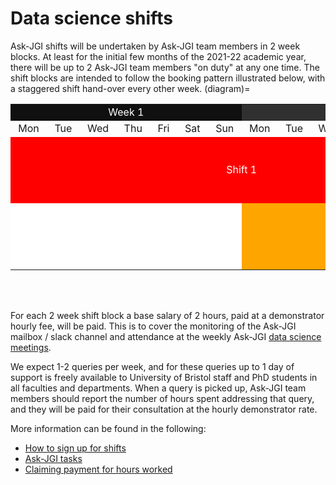 # Data science shifts

Ask-JGI shifts will be undertaken by Ask-JGI team members in 2 week blocks. 
At least for the initial few months of the 2021-22 academic year,
there will be up to 2 Ask-JGI team members "on duty" at any one time. The shift
blocks are intended to follow the booking pattern illustrated below,
with a staggered shift hand-over every other week. 
(diagram)=
<style type="text/css">
table tr#ROW1  {background-color:red; text-align:center}
table tr#ROW2  {background-color:orange; text-align:center}
table tr#ROW3  {background-color:green; text-align:center}
table td#CELLBLANK {background-color:white;}
table td#WEEK1 {background-color:#101010;color:white;text-align:center}
table td#WEEK2 {background-color:#303030;color:white;text-align:center}
table td#WEEK3 {background-color:#606060;color:white;text-align:center}
table td#WEEK4 {background-color:#808080;color:white;text-align:center}
table td#WEEK5 {background-color:#A9A9A9;color:white;text-align:center}
table td#shift1 {background-color:red; color:white; text-align:center; line-height: 100px;}
table td#shift2 {background-color:orange; color:white; text-align:center; line-height: 100px; }
table td#shift3 {background-color:green; color:white; text-align:center; line-height: 100px;}
table td#shift4 {background-color:blue; color:white; text-align:center; line-height: 100px;}
table td#shift5 {background-color:white; color:white; text-align:center; line-height: 100px;}
</style>

<table>
<tr>
        <td colspan="7" id="WEEK1">Week 1</td>
		<td colspan="7" id="WEEK2">Week 2</td>
        <td colspan="7" id="WEEK3">Week 3</td>
		<td colspan="7" id="WEEK4">Week 4</td>
		<td colspan="7" id="WEEK5">Week 5</td>
</tr>			
<tr id="CELLBLANK">
               <td>&nbsp;Mon&nbsp;</td>
               <td>&nbsp;Tue&nbsp;</td>
               <td>&nbsp;Wed&nbsp;</td>
               <td>&nbsp;Thu&nbsp;</td>
			   <td>&nbsp;Fri&nbsp;</td>
			   <td>&nbsp;Sat&nbsp;</td>
			   <td>&nbsp;Sun&nbsp;</td>
               <td>&nbsp;Mon&nbsp;</td>
               <td>&nbsp;Tue&nbsp;</td>
               <td>&nbsp;Wed&nbsp;</td>
               <td>&nbsp;Thu&nbsp;</td>
			   <td>&nbsp;Fri&nbsp;</td>
			   <td>&nbsp;Sat&nbsp;</td>
			   <td>&nbsp;Sun&nbsp;</td>
               <td>&nbsp;Mon&nbsp;</td>
               <td>&nbsp;Tue&nbsp;</td>
               <td>&nbsp;Wed&nbsp;</td>
               <td>&nbsp;Thu&nbsp;</td>
			   <td>&nbsp;Fri&nbsp;</td>
			   <td>&nbsp;Sat&nbsp;</td>
			   <td>&nbsp;Sun&nbsp;</td>
               <td>&nbsp;Mon&nbsp;</td>
               <td>&nbsp;Tue&nbsp;</td>
               <td>&nbsp;Wed&nbsp;</td>
               <td>&nbsp;Thu&nbsp;</td>
			   <td>&nbsp;Fri&nbsp;</td>
			   <td>&nbsp;Sat&nbsp;</td>
			   <td>&nbsp;Sun&nbsp;</td>
               <td>&nbsp;Mon&nbsp;</td>
               <td>&nbsp;Tue&nbsp;</td>
               <td>&nbsp;Wed&nbsp;</td>
               <td>&nbsp;Thu&nbsp;</td>
			   <td>&nbsp;Fri&nbsp;</td>
			   <td>&nbsp;Sat&nbsp;</td>
			   <td>&nbsp;Sun&nbsp;</td>
	</tr>
<tr id="ROW1">
	           <td colspan="14" id="shift1">Shift 1</td>
               <td colspan="14" id="shift3">Shift 1</td>
			   <td colspan="7" id="CELLBLANK">&nbsp;</td>
</tr>
<tr id="ROW2">
			   <td colspan="7" id="CELLBLANK">&nbsp;</td>
               <td colspan="14"  id="shift2">Shift 2</td>
               <td colspan="14" id="shift4">Shift 2</td>
</tr>
</table>
</br></br>

For each 2 week shift block a base salary of 2 hours, paid at a
demonstrator hourly fee, will
be paid.
This is to cover the monitoring of the Ask-JGI mailbox / slack channel and attendance
at the weekly Ask-JGI [data science meetings](meetings). 


We expect 1-2 queries per week, and for these queries up to
1 day of support is freely available to University of Bristol staff
and PhD students in all faculties and departments. 
When a query is picked up, Ask-JGI team members should report the number of hours
spent addressing that query, and they will be paid for their
consultation at the hourly demonstrator rate. 

More information can be found in the following:
- [How to sign up for shifts](signup)
- [Ask-JGI tasks](tasks)
- [Claiming payment for hours worked](payment)

